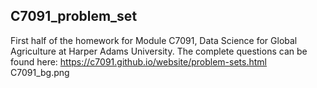 ## C7091_problem_set
First half of the homework for Module C7091, Data Science for Global Agriculture at Harper Adams University.
The complete questions can be found here: https://c7091.github.io/website/problem-sets.html
C7091_bg.png 

